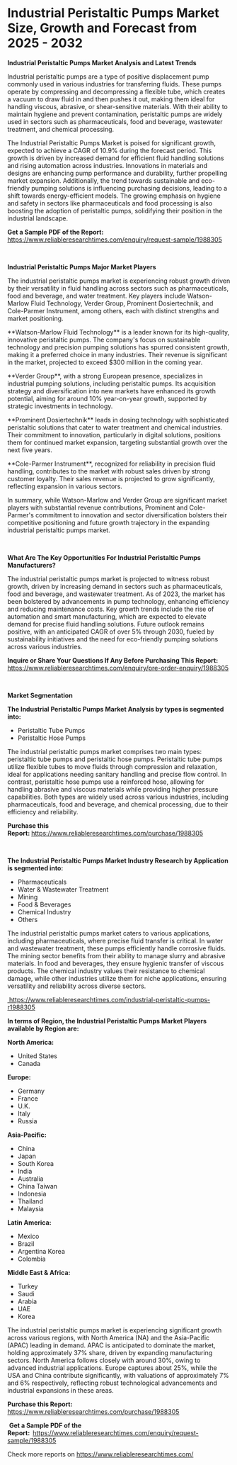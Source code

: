 <p><h1>Industrial Peristaltic Pumps Market Size, Growth and Forecast from 2025 - 2032</h1></p><p><strong>Industrial Peristaltic Pumps Market Analysis and Latest Trends</strong></p>
<p><p>Industrial peristaltic pumps are a type of positive displacement pump commonly used in various industries for transferring fluids. These pumps operate by compressing and decompressing a flexible tube, which creates a vacuum to draw fluid in and then pushes it out, making them ideal for handling viscous, abrasive, or shear-sensitive materials. With their ability to maintain hygiene and prevent contamination, peristaltic pumps are widely used in sectors such as pharmaceuticals, food and beverage, wastewater treatment, and chemical processing.</p><p>The Industrial Peristaltic Pumps Market is poised for significant growth, expected to achieve a CAGR of 10.9% during the forecast period. This growth is driven by increased demand for efficient fluid handling solutions and rising automation across industries. Innovations in materials and designs are enhancing pump performance and durability, further propelling market expansion. Additionally, the trend towards sustainable and eco-friendly pumping solutions is influencing purchasing decisions, leading to a shift towards energy-efficient models. The growing emphasis on hygiene and safety in sectors like pharmaceuticals and food processing is also boosting the adoption of peristaltic pumps, solidifying their position in the industrial landscape.</p></p>
<p><strong>Get a Sample PDF of the Report:&nbsp;</strong> <a href="https://www.reliableresearchtimes.com/enquiry/request-sample/1988305?utm_campaign=3227&utm_medium=2&utm_source=Github&utm_content=ia&utm_term=10042025&utm_id=industrial-peristaltic-pumps">https://www.reliableresearchtimes.com/enquiry/request-sample/1988305</a></p>
<p>&nbsp;</p>
<p><strong>Industrial Peristaltic Pumps Major Market Players</strong></p>
<p><p>The industrial peristaltic pumps market is experiencing robust growth driven by their versatility in fluid handling across sectors such as pharmaceuticals, food and beverage, and water treatment. Key players include Watson-Marlow Fluid Technology, Verder Group, Prominent Dosiertechnik, and Cole-Parmer Instrument, among others, each with distinct strengths and market positioning.</p><p>**Watson-Marlow Fluid Technology** is a leader known for its high-quality, innovative peristaltic pumps. The company's focus on sustainable technology and precision pumping solutions has spurred consistent growth, making it a preferred choice in many industries. Their revenue is significant in the market, projected to exceed $300 million in the coming year.</p><p>**Verder Group**, with a strong European presence, specializes in industrial pumping solutions, including peristaltic pumps. Its acquisition strategy and diversification into new markets have enhanced its growth potential, aiming for around 10% year-on-year growth, supported by strategic investments in technology.</p><p>**Prominent Dosiertechnik** leads in dosing technology with sophisticated peristaltic solutions that cater to water treatment and chemical industries. Their commitment to innovation, particularly in digital solutions, positions them for continued market expansion, targeting substantial growth over the next five years.</p><p>**Cole-Parmer Instrument**, recognized for reliability in precision fluid handling, contributes to the market with robust sales driven by strong customer loyalty. Their sales revenue is projected to grow significantly, reflecting expansion in various sectors.</p><p>In summary, while Watson-Marlow and Verder Group are significant market players with substantial revenue contributions, Prominent and Cole-Parmer's commitment to innovation and sector diversification bolsters their competitive positioning and future growth trajectory in the expanding industrial peristaltic pumps market.</p></p>
<p>&nbsp;</p>
<p><strong>What Are The Key Opportunities For Industrial Peristaltic Pumps Manufacturers?</strong></p>
<p><p>The industrial peristaltic pumps market is projected to witness robust growth, driven by increasing demand in sectors such as pharmaceuticals, food and beverage, and wastewater treatment. As of 2023, the market has been bolstered by advancements in pump technology, enhancing efficiency and reducing maintenance costs. Key growth trends include the rise of automation and smart manufacturing, which are expected to elevate demand for precise fluid handling solutions. Future outlook remains positive, with an anticipated CAGR of over 5% through 2030, fueled by sustainability initiatives and the need for eco-friendly pumping solutions across various industries.</p></p>
<p><strong>Inquire or Share Your Questions If Any Before Purchasing This Report:</strong> <a href="https://www.reliableresearchtimes.com/enquiry/pre-order-enquiry/1988305?utm_campaign=3227&utm_medium=2&utm_source=Github&utm_content=ia&utm_term=10042025&utm_id=industrial-peristaltic-pumps">https://www.reliableresearchtimes.com/enquiry/pre-order-enquiry/1988305</a></p>
<p>&nbsp;</p>
<p><strong>Market Segmentation</strong></p>
<p><strong>The Industrial Peristaltic Pumps Market Analysis by types is segmented into:</strong></p>
<p><ul><li>Peristaltic Tube Pumps</li><li>Peristaltic Hose Pumps</li></ul></p>
<p><p>The industrial peristaltic pumps market comprises two main types: peristaltic tube pumps and peristaltic hose pumps. Peristaltic tube pumps utilize flexible tubes to move fluids through compression and relaxation, ideal for applications needing sanitary handling and precise flow control. In contrast, peristaltic hose pumps use a reinforced hose, allowing for handling abrasive and viscous materials while providing higher pressure capabilities. Both types are widely used across various industries, including pharmaceuticals, food and beverage, and chemical processing, due to their efficiency and reliability.</p></p>
<p><strong>Purchase this Report:&nbsp;</strong><a href="https://www.reliableresearchtimes.com/purchase/1988305?utm_campaign=3227&utm_medium=2&utm_source=Github&utm_content=ia&utm_term=10042025&utm_id=industrial-peristaltic-pumps">https://www.reliableresearchtimes.com/purchase/1988305</a></p>
<p>&nbsp;</p>
<p><strong>The Industrial Peristaltic Pumps Market Industry Research by Application is segmented into:</strong></p>
<p><ul><li>Pharmaceuticals</li><li>Water & Wastewater Treatment</li><li>Mining</li><li>Food & Beverages</li><li>Chemical Industry</li><li>Others</li></ul></p>
<p><p>The industrial peristaltic pumps market caters to various applications, including pharmaceuticals, where precise fluid transfer is critical. In water and wastewater treatment, these pumps efficiently handle corrosive fluids. The mining sector benefits from their ability to manage slurry and abrasive materials. In food and beverages, they ensure hygienic transfer of viscous products. The chemical industry values their resistance to chemical damage, while other industries utilize them for niche applications, ensuring versatility and reliability across diverse sectors.</p></p>
<p><a href="https://www.reliableresearchtimes.com/industrial-peristaltic-pumps-r1988305?utm_campaign=3227&utm_medium=2&utm_source=Github&utm_content=ia&utm_term=10042025&utm_id=industrial-peristaltic-pumps">&nbsp;https://www.reliableresearchtimes.com/industrial-peristaltic-pumps-r1988305</a></p>
<p><strong>In terms of Region, the Industrial Peristaltic Pumps Market Players available by Region are:</strong></p>
<p>
    <p> <strong> North America: </strong>
        <ul>
            <li>United States</li>
            <li>Canada</li>
        </ul>
        </p> 
    <p> <strong> Europe: </strong>
        <ul>
            <li>Germany</li>
            <li>France</li>
            <li>U.K.</li>
            <li>Italy</li>
            <li>Russia</li>
        </ul>
        </p> 
    <p> <strong> Asia-Pacific: </strong>
        <ul>
            <li>China</li>
            <li>Japan</li>
            <li>South Korea</li>
            <li>India</li>
            <li>Australia</li>
            <li>China Taiwan</li>
            <li>Indonesia</li>
            <li>Thailand</li>
            <li>Malaysia</li>
        </ul>
        </p> 
    <p> <strong> Latin America: </strong>
        <ul>
            <li>Mexico</li>
            <li>Brazil</li>
            <li>Argentina Korea</li>
            <li>Colombia</li>
        </ul>
        </p> 
    <p> <strong> Middle East & Africa: </strong>
        <ul>
            <li>Turkey</li>
            <li>Saudi</li>
            <li>Arabia</li>
            <li>UAE</li>
            <li>Korea</li>
        </ul>
    </p>
    </p>
<p><p>The industrial peristaltic pumps market is experiencing significant growth across various regions, with North America (NA) and the Asia-Pacific (APAC) leading in demand. APAC is anticipated to dominate the market, holding approximately 37% share, driven by expanding manufacturing sectors. North America follows closely with around 30%, owing to advanced industrial applications. Europe captures about 25%, while the USA and China contribute significantly, with valuations of approximately 7% and 6% respectively, reflecting robust technological advancements and industrial expansions in these areas.</p></p>
<p><strong>Purchase this Report: </strong><a href="https://www.reliableresearchtimes.com/purchase/1988305?utm_campaign=3227&utm_medium=2&utm_source=Github&utm_content=ia&utm_term=10042025&utm_id=industrial-peristaltic-pumps">https://www.reliableresearchtimes.com/purchase/1988305</a></p>
<p>&nbsp;<strong>Get a Sample PDF of the Report:&nbsp;&nbsp;</strong><a href="https://www.reliableresearchtimes.com/enquiry/request-sample/1988305?utm_campaign=3227&utm_medium=2&utm_source=Github&utm_content=ia&utm_term=10042025&utm_id=industrial-peristaltic-pumps">https://www.reliableresearchtimes.com/enquiry/request-sample/1988305</a></p>
<p><strong></strong></p>
<p>Check more reports on <a href="https://www.reliableresearchtimes.com/?utm_campaign=3227&utm_medium=2&utm_source=Github&utm_content=ia&utm_term=10042025&utm_id=industrial-peristaltic-pumps">https://www.reliableresearchtimes.com/</a></p>
